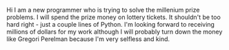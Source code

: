 Hi I am a new programmer who is trying to solve the millenium prize problems. I will spend the prize money on lottery tickets. It shouldn't be too hard right - just a couple lines of Python. I'm looking forward to 
receiving millions of dollars for my work although I will probably turn down the money like Gregori Perelman because I'm very selfless and kind.
